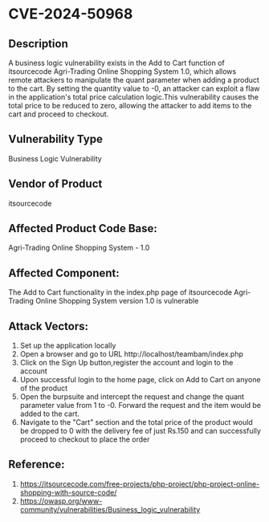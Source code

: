 # CVE-2024-50968
## Description

A business logic vulnerability exists in the Add to Cart function of itsourcecode Agri-Trading Online Shopping System 1.0, which allows remote attackers to manipulate the quant parameter when adding a product to the cart. By setting the quantity value to -0, an attacker can exploit a flaw in the application's total price calculation logic.This vulnerability causes the total price to be reduced to zero, allowing the attacker to add items to the cart and proceed to checkout.

## Vulnerability Type
Business Logic Vulnerability

## Vendor of Product
itsourcecode

## Affected Product Code Base:
Agri-Trading Online Shopping System - 1.0

## Affected Component:
The Add to Cart functionality in the index.php page of itsourcecode Agri-Trading Online Shopping System version 1.0 is vulnerable

## Attack Vectors:
1. Set up the application locally
2. Open a browser and go to URL
   http://localhost/teambam/index.php
3. Click on the Sign Up button,register the account and login to the account  
4. Upon successful login to the home page, click on Add to Cart on anyone of the product 
5. Open the burpsuite and intercept the request and change the quant parameter value from 1 to -0. Forward the request and the item would be added to the cart.
6. Navigate to the "Cart" section and the total price of the product would be dropped to 0 with the delivery fee of just Rs.150 and can successfully proceed to checkout to place
   the order

## Reference:
1. https://itsourcecode.com/free-projects/php-project/php-project-online-shopping-with-source-code/
2. https://owasp.org/www-community/vulnerabilities/Business_logic_vulnerability
